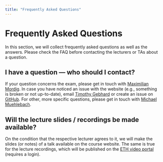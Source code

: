 ```yaml
---
title: "Frequently Asked Questions"
---
```


# Frequently Asked Questions

In this section, we will collect frequently asked questions as well as the answers. Please check the FAQ before contacting the lecturers or TAs about a question.



## I have a question — who should I contact?
If your question concerns the exam, please get in touch with [Maximilian Mordig](http://www.is.mpg.de/person/mmordig). 
In case you have noticed an issue with the website (e.g., something is broken or not up-to-date), email [Timothy Gebhard](https://timothygebhard.com) or create an issue on [GitHub](https://github.com/beyond-iid-learning/beyond-iid-learning.github.io).
For other, more specific questions, please get in touch with [Michael Muehlebach](https://sites.google.com/view/mmuehlebach/).


## Will the lecture slides / recordings be made available?
On the condition that the respective lecturer agrees to it, we will make the slides (or notes) of a talk available on the course website.
The same is true for the lecture recordings, which will be published on the [ETH video portal](https://video.ethz.ch/) (requires a login).
